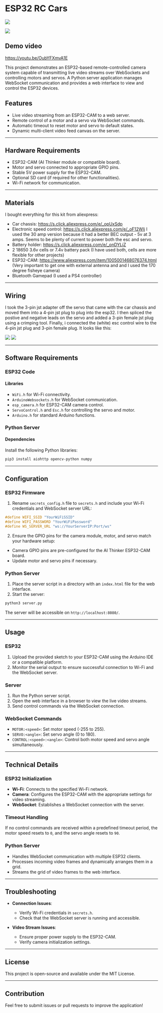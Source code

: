 # ESP32 RC Cars

![](car_photo.jpeg)

![](screenshot.png)

## Demo video

https://youtu.be/OubYFXmvA1E

This project demonstrates an ESP32-based remote-controlled camera system capable of transmitting live video streams over WebSockets and controlling motors and servos. A Python server application manages WebSocket communication and provides a web interface to view and control the ESP32 devices.

## Features

- Live video streaming from an ESP32-CAM to a web server.
- Remote control of a motor and a servo via WebSocket commands.
- Automatic timeout to reset motor and servo to default states.
- Dynamic multi-client video feed canvas on the server.

---

## Hardware Requirements

- ESP32-CAM (AI Thinker module or compatible board).
- Motor and servo connected to appropriate GPIO pins.
- Stable 5V power supply for the ESP32-CAM.
- Optional SD card (if required for other functionalities).
- Wi-Fi network for communication.

---

## Materials

I bought everything for this kit from aliexpress:

- Car chassis: https://s.click.aliexpress.com/e/_opUxSdp
- Electronic speed control: https://s.click.aliexpress.com/e/_oF12WIj
  I used the 30 amp version because it had a better BEC output - 5v at 3 amps. Seems to be plenty of current to power
  both the esc and servo.
- Battery holder: https://s.click.aliexpress.com/e/_onDYLjZ
- 2 18650 3.6v cells or 7.4v battery pack (I have used both, cells are more flexible for other projects)
- ESP32-CAM: https://www.aliexpress.com/item/1005001468076374.html (Very important to get one with external antenna and
  and I used the 170 degree fisheye camera)
- Bluetooth Gamepad (I used a PS4 controller)

___

## Wiring

I took the 3-pin jst adapter off the servo that came with the car chassis and moved them into a 4-pin jst plug to plug into the esp32. I then spliced the postive and negative leads on the servo and added a 3-pin female jst plug using a crimping tool. Finally, i connected the (white) esc control wire to the 4-pin jst plug and 3-pin female plug. It looks like this:

![](wiring.png)  ![](full-wiring.png)

___

## Software Requirements

### ESP32 Code

#### Libraries

- `WiFi.h` for Wi-Fi connectivity.
- `ArduinoWebsockets.h` for WebSocket communication.
- `esp_camera.h` for ESP32-CAM camera control.
- `ServoControl.h` and `Esc.h` for controlling the servo and motor.
- `Arduino.h` for standard Arduino functions.

### Python Server

#### Dependencies

Install the following Python libraries:

```bash
pip3 install aiohttp opencv-python numpy
```

---

## Configuration

### ESP32 Firmware

1. Rename `secrets_config.h` file to `secrets.h` and include your Wi-Fi credentials and WebSocket server URL:

```cpp
#define WIFI_SSID "YourWiFiSSID"
#define WIFI_PASSWORD "YourWiFiPassword"
#define WS_SERVER_URL "ws://YourServerIP:Port/ws"
```

2. Ensure the GPIO pins for the camera module, motor, and servo match your hardware setup:

- Camera GPIO pins are pre-configured for the AI Thinker ESP32-CAM board.
- Update motor and servo pins if necessary.

### Python Server

1. Place the server script in a directory with an `index.html` file for the web interface.
2. Start the server:

```bash
python3 server.py
```

The server will be accessible on `http://localhost:8080/`.

---

## Usage

### ESP32

1. Upload the provided sketch to your ESP32-CAM using the Arduino IDE or a compatible platform.
2. Monitor the serial output to ensure successful connection to Wi-Fi and the WebSocket server.

### Server

1. Run the Python server script.
2. Open the web interface in a browser to view the live video streams.
3. Send control commands via the WebSocket connection.

### WebSocket Commands

- `MOTOR:<speed>`: Set motor speed (-255 to 255).
- `SERVO:<angle>`: Set servo angle (0 to 180).
- `CONTROL:<speed>:<angle>`: Control both motor speed and servo angle simultaneously.

---

## Technical Details

### ESP32 Initialization

- **Wi-Fi**: Connects to the specified Wi-Fi network.
- **Camera**: Configures the ESP32-CAM with the appropriate settings for video streaming.
- **WebSocket**: Establishes a WebSocket connection with the server.

### Timeout Handling

If no control commands are received within a predefined timeout period, the motor speed resets to `0`, and the servo angle resets to `90`.

### Python Server

- Handles WebSocket communication with multiple ESP32 clients.
- Processes incoming video frames and dynamically arranges them in a grid.
- Streams the grid of video frames to the web interface.

---

## Troubleshooting

- **Connection Issues**:
  - Verify Wi-Fi credentials in `secrets.h`.
  - Check that the WebSocket server is running and accessible.

- **Video Stream Issues**:
  - Ensure proper power supply to the ESP32-CAM.
  - Verify camera initialization settings.

---

## License

This project is open-source and available under the MIT License.

---

## Contribution

Feel free to submit issues or pull requests to improve the application!
